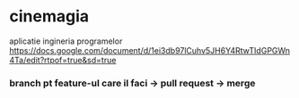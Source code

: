 # cinemagia
aplicatie ingineria programelor
https://docs.google.com/document/d/1ei3db97lCuhv5JH6Y4RtwTIdGPGWn4Ta/edit?rtpof=true&sd=true


### branch pt feature-ul care il faci -> pull request -> merge
